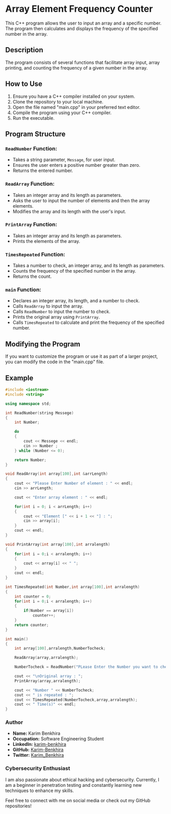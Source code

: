 # Array Element Frequency Counter

This C++ program allows the user to input an array and a specific number. The program then calculates and displays the frequency of the specified number in the array.

## Description

The program consists of several functions that facilitate array input, array printing, and counting the frequency of a given number in the array.

## How to Use

1. Ensure you have a C++ compiler installed on your system.
2. Clone the repository to your local machine.
3. Open the file named "main.cpp" in your preferred text editor.
4. Compile the program using your C++ compiler.
5. Run the executable.

## Program Structure

### `ReadNumber` Function:

- Takes a string parameter, `Message`, for user input.
- Ensures the user enters a positive number greater than zero.
- Returns the entered number.

### `ReadArray` Function:

- Takes an integer array and its length as parameters.
- Asks the user to input the number of elements and then the array elements.
- Modifies the array and its length with the user's input.

### `PrintArray` Function:

- Takes an integer array and its length as parameters.
- Prints the elements of the array.

### `TimesRepeated` Function:

- Takes a number to check, an integer array, and its length as parameters.
- Counts the frequency of the specified number in the array.
- Returns the count.

### `main` Function:

- Declares an integer array, its length, and a number to check.
- Calls `ReadArray` to input the array.
- Calls `ReadNumber` to input the number to check.
- Prints the original array using `PrintArray`.
- Calls `TimesRepeated` to calculate and print the frequency of the specified number.

## Modifying the Program

If you want to customize the program or use it as part of a larger project, you can modify the code in the "main.cpp" file.

## Example

```cpp
#include <iostream>
#include <string>

using namespace std;

int ReadNumber(string Messege)
{
    int Number;

    do
    {
        cout << Messege << endl;
        cin >> Number ;
    } while (Number <= 0);

    return Number;
}

void ReadArray(int array[100],int &arrLength)
{
    cout << "Please Enter Number of element : " << endl;
    cin >> arrLength;

    cout << "Enter array element : " << endl;

    for(int i = 0; i < arrLength; i++)
    {
        cout << "Element [" << i + 1 << "] : ";
        cin >> array[i];
    }
    cout << endl;
}

void PrintArray(int array[100],int arralength)
{
    for(int i = 0;i < arralength; i++)
    {
        cout << array[i] << " ";
    }
    cout << endl;
}

int TimesRepeated(int Number,int array[100],int arralength)
{
    int counter = 0;
    for(int i = 0;i < arralength; i++)
    {
        if(Number == array[i])
            counter++;
    }
    return counter;
}

int main()
{
    int array[100],arralength,NumberTocheck;

    ReadArray(array,arralength);

    NumberTocheck = ReadNumber("PLease Enter the Number you want to check : ");

    cout << "\nOriginal array : ";
    PrintArray(array,arralength);

    cout << "Number " << NumberTocheck;
    cout << " is repeated : ";
    cout << TimesRepeated(NumberTocheck,array,arralength);
    cout << " Time(s)" << endl;
}

```
### Author

- **Name:** Karim Benkhira
- **Occupation:** Software Engineering Student
- **LinkedIn:** [karim-benkhira](https://linkedin.com/in/karim-benkhira-206597224)
- **GitHub:** [Karim-Benkhira](https://github.com/Karim-Benkhira)
- **Twitter:** [Karim_Benkhira](https://twitter.com/Karim_Benkhira)

### Cybersecurity Enthusiast

I am also passionate about ethical hacking and cybersecurity. Currently, I am a beginner in penetration testing and constantly learning new techniques to enhance my skills.

Feel free to connect with me on social media or check out my GitHub repositories!